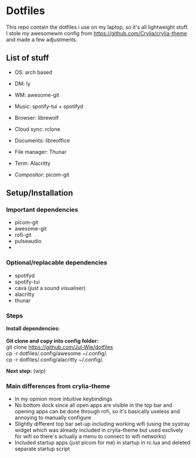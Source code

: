 # Dotfiles
This repo contain the dotfiles i use on my laptop, so it's all lightweight stuff. \
I stole my awesomewm config from https://github.com/Crylia/crylia-theme and made a few adjustments.


## List of stuff
- OS: arch based
- DM: ly
- WM: awesome-git
  
- Music: spotify-tui + spotifyd
- Browser: librewolf
- Cloud sync: rclone
- Documents: libreoffice
- File manager: Thunar
- Term: Alacritty
- Compositor: picom-git

## Setup/Installation
### Important dependencies
- picom-git
- awesome-git
- rofi-git
- pulseaudio
- 
### Optional/replacable dependencies
- spotifyd
- spotify-tui
- cava (just a sound visualiser)
- alacritty
- thunar

### Steps
**Install dependencies:** \
\
**Git clone and copy into config folder:** \
git clone https://github.com/Jul-Wie/dotfiles \
cp -r dotfiles/.config/awesome ~/.config/. \
cp -r dotfiles/.config/alacritty ~/.config/. 

**Next step:** (wip)


### Main differences from crylia-theme
- In my opinion more intuitive keybindings
- No bottom dock since all open apps are visible in the top bar and opening apps can be done through rofi, so it's basically useless and annoying to manually configure
- Slightly different top bar set-up including working wifi (using  the systray widget which was already included in crylia-theme but used exclively for wifi so there's actually a menu to connect to wifi networks)
- Included startup apps (just picom for me) in startup in rc.lua and deleted separate startup script
  
